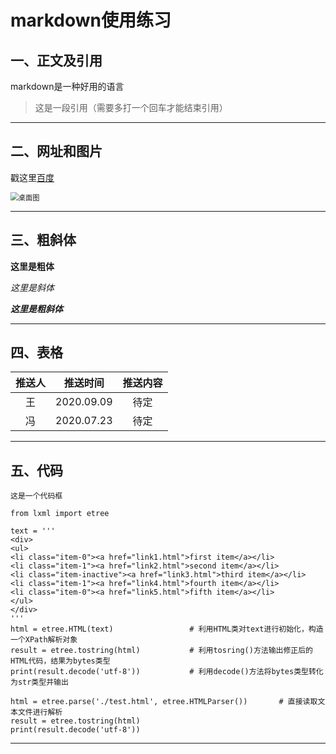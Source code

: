 # markdown使用练习



## 一、**正文及引用**

markdown是一种好用的语言

> 这是一段引用（需要多打一个回车才能结束引用）

***

## 二、网址和图片

戳这里[百度](http://www.baidu.com)

<img src="C:\Users\wangkun\Pictures\Camera Roll\2019-11-13 141616.jpg" alt="桌面图" style="zoom:80%;" />

***

## 三、粗斜体

**这里是粗体**

*这里是斜体*

***这里是粗斜体***

***

## 四、表格

| 推送人 |  推送时间  | 推送内容 |
| :----: | :--------: | :------: |
|   王   | 2020.09.09 |   待定   |
|   冯   | 2020.07.23 |   待定   |

***

## 五、代码

``这是一个代码框``

```
from lxml import etree

text = '''
<div>
<ul>
<li class="item-0"><a href="link1.html">first item</a></li>
<li class="item-1"><a href="link2.html">second item</a></li>
<li class="item-inactive"><a href="link3.html">third item</a></li>
<li class="item-1"><a href="link4.html">fourth item</a></li>
<li class="item-0"><a href="link5.html">fifth item</a></li>
</ul>
</div>
'''
html = etree.HTML(text)                 # 利用HTML类对text进行初始化，构造一个XPath解析对象
result = etree.tostring(html)           # 利用tosring()方法输出修正后的HTML代码，结果为bytes类型
print(result.decode('utf-8'))           # 利用decode()方法将bytes类型转化为str类型并输出

html = etree.parse('./test.html', etree.HTMLParser())       # 直接读取文本文件进行解析
result = etree.tostring(html)
print(result.decode('utf-8'))
```



***

